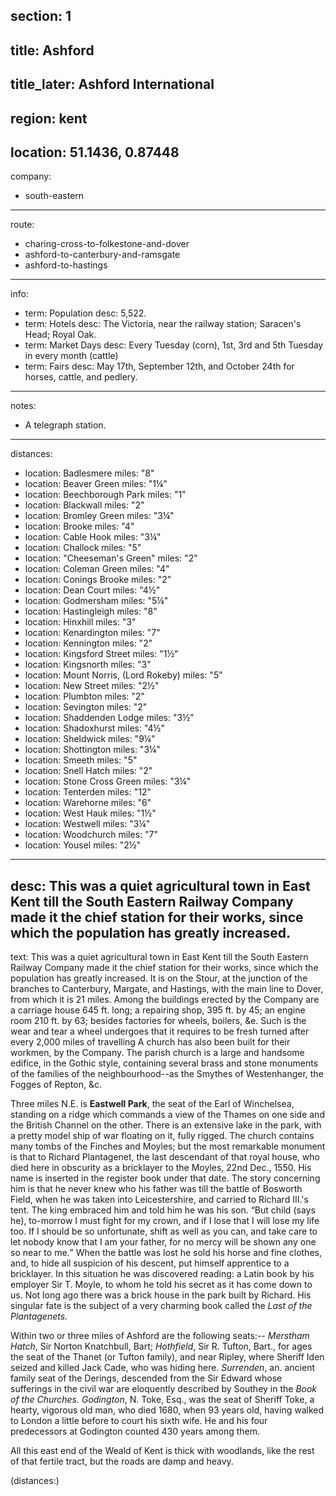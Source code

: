 section: 1
----
title: Ashford
----
title_later: Ashford International
----
region: kent
----
location: 51.1436, 0.87448
----
company:
- south-eastern
----
route:
- charing-cross-to-folkestone-and-dover
- ashford-to-canterbury-and-ramsgate
- ashford-to-hastings
----
info:
- term: Population
  desc: 5,522.
- term: Hotels
  desc: The Victoria, near the railway station; Saracen's Head; Royal Oak.
- term: Market Days
  desc: Every Tuesday (corn), 1st, 3rd and 5th Tuesday in every month (cattle)
- term: Fairs
  desc: May 17th, September 12th, and October 24th for horses, cattle, and pedlery.
----
notes:
- A telegraph station.
----
distances:
- location: Badlesmere
  miles: "8"
- location: Beaver Green
  miles: "1¼"
- location: Beechborough Park
  miles: "1"
- location: Blackwall
  miles: "2"
- location: Bromley Green
  miles: "3¼"
- location: Brooke
  miles: "4"
- location: Cable Hook
  miles: "3¼"
- location: Challock
  miles: "5"
- location: "Cheeseman's Green"
  miles: "2"
- location: Coleman Green
  miles: "4"
- location: Conings Brooke
  miles: "2"
- location: Dean Court
  miles: "4½"
- location: Godmersham
  miles: "5¼"
- location: Hastingleigh
  miles: "8"
- location: Hinxhill
  miles: "3"
- location: Kenardington
  miles: "7"
- location: Kennington
  miles: "2"
- location: Kingsford Street
  miles: "1½"
- location: Kingsnorth
  miles: "3"
- location: Mount Norris, (Lord Rokeby)
  miles: "5"
- location: New Street
  miles: "2½"
- location: Plumbton
  miles: "2"
- location: Sevington
  miles: "2"
- location: Shaddenden Lodge
  miles: "3½"
- location: Shadoxhurst
  miles: "4½"
- location: Sheldwick
  miles: "9¼"
- location: Shottington
  miles: "3¼"
- location: Smeeth
  miles: "5"
- location: Snell Hatch
  miles: "2"
- location: Stone Cross Green
  miles: "3¼"
- location: Tenterden
  miles: "12"
- location: Warehorne
  miles: "6"
- location: West Hauk
  miles: "1½"
- location: Westwell
  miles: "3¼"
- location: Woodchurch
  miles: "7"
- location: Yousel
  miles: "2½"
----
desc: This was a quiet agricultural town in East Kent till the South Eastern Railway Company made it the chief station for their works, since which the population has greatly increased.
----
text: This was a quiet agricultural town in East Kent till the South Eastern Railway Company made it the chief station for their works, since which the population has greatly increased. It is on the Stour, at the junction of the branches to Canterbury, Margate, and Hastings, with the main line to Dover, from which it is 21 miles. Among the buildings erected by the Company are a carriage house 645 ft. long; a repairing shop, 395 ft. by 45; an engine room 210 ft. by 63; besides factories for wheels, boilers, &e. Such is the wear and tear a wheel undergoes that it requires to be fresh turned after every 2,000 miles of travelling A church has also been built for their workmen, by the Company. The parish church is a large and handsome edifice, in the Gothic style, containing several brass and stone monuments of the families of the neighbourhood--as the Smythes of Westenhanger, the Fogges of Repton, &c.

Three miles N.E. is **Eastwell Park**, the seat of the Earl of Winchelsea, standing on a ridge which commands a view of the Thames on one side and the British Channel on the other. There is an extensive lake in the park, with a pretty model ship of war floating on it, fully rigged. The church contains many tombs of the Finches and Moyles; but the most remarkable monument is that to Richard Plantagenet, the last descendant of that royal house, who died here in obscurity as a bricklayer to the Moyles, 22nd Dec., 1550. His name is inserted in the register book under that date. The story concerning him is that he never knew who his father was till the battle of Bosworth Field, when he was taken into Leicestershire, and carried to Richard III.'s tent. The king embraced him and told him he was his son. <q>But child (says he), to-morrow I must fight for my crown, and if I lose that I will lose my life too. If I should be so unfortunate, shift as well as you can, and take care to let nobody know that I am your father, for no mercy will be shown any one so near to me.</q> When the battle was lost he sold his horse and fine clothes, and, to hide all suspicion of his descent, put himself apprentice to a bricklayer. In this situation he was discovered reading: a Latin book by his employer Sir T. Moyle, to whom he told his secret as it has come down to us. Not long ago there was a brick house in the park built by Richard. His singular fate is the subject of a very charming book called the <cite>Last of the Plantagenets.</cite>

Within two or three miles of Ashford are the following seats:-- *Merstham Hatch*, Sir Norton Knatchbull, Bart; *Hothfield*, Sir R. Tufton, Bart., for ages the seat of the Thanet (or Tufton family), and near Ripley, where Sheriff Iden seized and killed Jack Cade, who was hiding here. *Surrenden*, an. ancient family seat of the Derings, descended from the Sir Edward whose sufferings in the civil war are eloquently described by Southey in the <cite>Book of the Churches.</cite> *Godington*, N. Toke, Esq., was the seat of Sheriff Toke, a hearty, vigorous old man, who died 1680, when 93 years old, having walked to London a little before to court his sixth wife. He and his four predecessors at Godington counted 430 years among them.

All this east end of the Weald of Kent is thick with woodlands, like the rest of that fertile tract, but the roads are damp and heavy.

(distances:)
